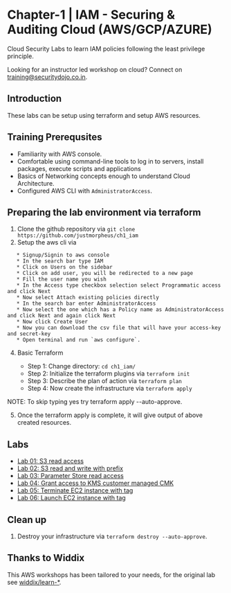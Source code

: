 # Chapter-1 | IAM - Securing & Auditing Cloud (AWS/GCP/AZURE)

Cloud Security Labs to learn IAM policies following the least privilege principle. 

Looking for an instructor led workshop on cloud? Connect on [training@securitydojo.co.in](mailto:training@securitydojo.co.in).

## Introduction

These labs can be setup using terraform and setup AWS resources.


## Training Prerequsites 

* Familiarity with AWS console.
* Comfortable using command-line tools to log in to servers, install packages, execute scripts and applications
* Basics of Networking concepts enough to understand Cloud Architecture.
* Configured AWS CLI with ```AdministratorAccess```.


## Preparing the lab environment via terraform 

1. Clone the github repository via
     ```git clone https://github.com/justmorpheus/ch1_iam```
2. Setup the aws cli via 
```* Go to browser
   * Signup/Signin to aws console
   * In the search bar type IAM
   * Click on Users on the sidebar
   * Click on add user, you will be redirected to a new page
   * Fill the user name you wish
   * In the Access type checkbox selection select Programmatic access and click Next
   * Now select Attach existing policies directly
   * In the search bar enter AdministratorAccess
   * Now select the one which has a Policy name as AdministratorAccess and click Next and again click Next
   * Now click Create User
   * Now you can download the csv file that will have your access-key and secret-key
   * Open terminal and run `aws configure`.
 ```
 4. Basic Terraform

    - Step 1: Change directory: ```cd ch1_iam/```
    - Step 2: Initialize the terraform plugins via ```terraform init```
    -  Step 3: Describe the plan of action via ```terraform plan```
    -  Step 4: Now create the infrastructure via ```terraform apply```
   
   NOTE: To skip typing yes try terraform apply --auto-approve.
   
5. Once the terraform apply is complete, it will give output of above created resources.


## Labs

* [Lab 01: S3 read access](https://github.com/justmorpheus/ch1_iam/tree/main/01-s3-read)
* [Lab 02: S3 read and write with prefix](https://github.com/justmorpheus/ch1_iam/tree/main/02-s3-prefix)
* [Lab 03: Parameter Store read access](https://github.com/justmorpheus/ch1_iam/tree/main/03-parameterstore-path)
* [Lab 04: Grant access to KMS customer managed CMK](https://github.com/justmorpheus/ch1_iam/tree/main/04-kms-cmk)
* [Lab 05: Terminate EC2 instance with tag](https://github.com/justmorpheus/ch1_iam/tree/main/05-ec2-terminate-tag)
* [Lab 06: Launch EC2 instance with tag](https://github.com/justmorpheus/ch1_iam/tree/main/06-ec2-launch-tag)

## Clean up

1. Destroy your infrastructure via `terraform destroy --auto-approve`.


## Thanks to Widdix

This AWS workshops has been tailored to your needs, for the original lab see [widdix/learn-*](https://github.com/widdix?q=learn-).
